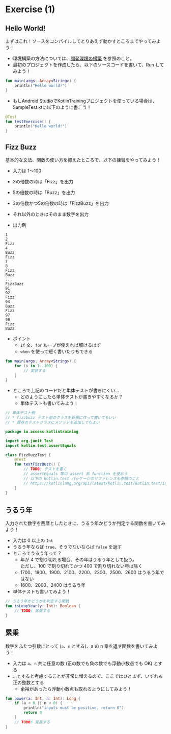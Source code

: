 # Exercise (1)

## Hello World!

まずはこれ！ソースをコンパイルしてとりあえず動かすところまでやってみよう！

* 環境構築の方法については、[開発環境の構築](./development_environment.md) を参照のこと。
* 最初のプロジェクトを作成したら、以下のソースコードを書いて、Run してみよう！

```kotlin
fun main(args: Array<String>) {
    println("Hello world!")
}
```

* もしAndroid StudioでKotlinTrainingプロジェクトを使っている場合は、SampleTest.ktに以下のように書こう！

```kotlin
@Test
fun testExercise() {
    println("Hello world!")
}
```

## Fizz Buzz

基本的な文法、関数の使い方を抑えたところで、以下の練習をやってみよう！

* 入力は 1〜100
* 3の倍数の時は「Fizz」を出力
* 5の倍数の時は「Buzz」を出力
* 3の倍数かつ5の倍数の時は「FizzBuzz」を出力
* それ以外のときはそのまま数字を出力

* 出力例

```
1
2
Fizz
4
Buzz
Fizz
7
8
Fizz
Buzz
...
FizzBuzz
91
92
Fizz
94
Buzz
Fizz
97
98
Fizz
Buzz
```

* ポイント
  * `if` 文、`for` ループが使えれば解けるはず
  * `when` を使って短く書いたりもできる

```kotlin
fun main(args: Array<String>) {
    for (i in 1..100) {
        // 実装する
    }
}
```

* ところで上記のコードだと単体テストが書きにくい...
  * どのようにしたら単体テストが書きやすくなるか？
  * 単体テストも書いてみよう！

```kotlin
// 単体テスト例
// * fizzbuzz テスト用のクラスを新規に作って書いてもいい
// * 既存のテストクラスにメソッドを追加してもよい

package io.access.kotlintraining

import org.junit.Test
import kotlin.test.assertEquals

class FizzBuzzTest {
    @Test
    fun testFizzBuzz() {
        // TODO: テストを書く
        // assertEquals 等の assert 系 function を使おう
        // 以下の kotlin.test パッケージのリファレンスも参照のこと
        // https://kotlinlang.org/api/latest/kotlin.test/kotlin.test/index.html
    }
}
```

## うるう年

入力された数字を西暦としたときに、うるう年かどうか判定する関数を書いてみよう！

* 入力は 0 以上の `Int`
* うるう年ならば `true`、そうでないならば `false` を返す
* ところでうるう年って？
  * 年が 4 で割り切れる場合、その年はうるう年として扱う。  
  ただし、100 で割り切れてかつ 400 で割り切れない年は除く
  * 1700、1800、1900、2100、2200、2300、2500、2600 はうるう年ではない
  * 1600、2000、2400 はうるう年
* 単体テストも書いてみよう！

```kotlin
// うるう年かどうかを判定する関数
fun isLeapYear(y: Int): Boolean {
    // TODO: 実装する
}
```

## 累乗

数字をふたつ引数にとって (`a`、`n` とする)、a の n 乗を返す関数を書いてみよう！

* 入力は `a`、`n` 共に任意の数 (正の数でも負の数でも浮動小数点でも OK) とする
* …とすると考慮することが非常に増えるので、ここではひとまず、いずれも正の整数とする
  * 余裕があったら浮動小数点も取れるようにしてみよう！

```kotlin
fun power(a: Int, n: Int): Long {
    if (a < 0 || n < 0) {
        println("inputs must be positive. return 0")
        return 0
    }
    // TODO: 実装する
}
```

